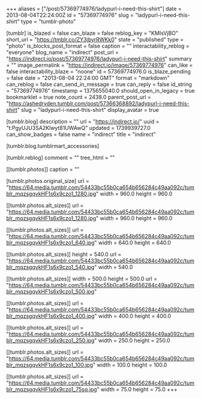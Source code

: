 +++
aliases = ["/post/57369774976/ladypurl-i-need-this-shirt"]
date = 2013-08-04T22:24:00Z
id = "57369774976"
slug = "ladypurl-i-need-this-shirt"
type = "tumblr-photo"

[tumblr]
is_blazed = false
can_blaze = false
reblog_key = "KMIsVjBO"
short_url = "https://tmblr.co/ZY3jbyrRWKk0"
state = "published"
type = "photo"
is_blocks_post_format = false
caption = ""
interactability_reblog = "everyone"
blog_name = "indirect"
post_url = "https://indirect.io/post/57369774976/ladypurl-i-need-this-shirt"
summary = ""
image_permalink = "https://indirect.io/image/57369774976"
can_like = false
interactability_blaze = "noone"
id = 57369774976.0
is_blaze_pending = false
date = "2013-08-04 22:24:00 GMT"
format = "markdown"
can_reblog = false
can_send_in_message = true
can_reply = false
id_string = "57369774976"
timestamp = 1375655040.0
should_open_in_legacy = true
bookmarklet = true
note_count = 2438.0
parent_post_url = "https://ashedryden.tumblr.com/post/57366368892/ladypurl-i-need-this-shirt"
slug = "ladypurl-i-need-this-shirt"
display_avatar = true

[tumblr.blog]
description = ""
url = "https://indirect.io/"
uuid = "t:PgyUJU3SA2Klwyt81UWAwQ"
updated = 1739939727.0
can_show_badges = false
name = "indirect"
title = "indirect"

[tumblr.blog.tumblrmart_accessories]

[tumblr.reblog]
comment = ""
tree_html = ""

[[tumblr.photos]]
caption = ""

[tumblr.photos.original_size]
url = "https://64.media.tumblr.com/54433bc55b0ca654b656284c49aa092c/tumblr_mqzsgqvkHF1s6x9czo1_1280.jpg"
width = 960.0
height = 960.0

[[tumblr.photos.alt_sizes]]
url = "https://64.media.tumblr.com/54433bc55b0ca654b656284c49aa092c/tumblr_mqzsgqvkHF1s6x9czo1_1280.jpg"
width = 960.0
height = 960.0

[[tumblr.photos.alt_sizes]]
url = "https://64.media.tumblr.com/54433bc55b0ca654b656284c49aa092c/tumblr_mqzsgqvkHF1s6x9czo1_640.jpg"
width = 640.0
height = 640.0

[[tumblr.photos.alt_sizes]]
height = 540.0
url = "https://64.media.tumblr.com/54433bc55b0ca654b656284c49aa092c/tumblr_mqzsgqvkHF1s6x9czo1_540.jpg"
width = 540.0

[[tumblr.photos.alt_sizes]]
width = 500.0
height = 500.0
url = "https://64.media.tumblr.com/54433bc55b0ca654b656284c49aa092c/tumblr_mqzsgqvkHF1s6x9czo1_500.jpg"

[[tumblr.photos.alt_sizes]]
url = "https://64.media.tumblr.com/54433bc55b0ca654b656284c49aa092c/tumblr_mqzsgqvkHF1s6x9czo1_400.jpg"
width = 400.0
height = 400.0

[[tumblr.photos.alt_sizes]]
url = "https://64.media.tumblr.com/54433bc55b0ca654b656284c49aa092c/tumblr_mqzsgqvkHF1s6x9czo1_250.jpg"
width = 250.0
height = 250.0

[[tumblr.photos.alt_sizes]]
url = "https://64.media.tumblr.com/54433bc55b0ca654b656284c49aa092c/tumblr_mqzsgqvkHF1s6x9czo1_100.jpg"
width = 100.0
height = 100.0

[[tumblr.photos.alt_sizes]]
url = "https://64.media.tumblr.com/54433bc55b0ca654b656284c49aa092c/tumblr_mqzsgqvkHF1s6x9czo1_75sq.jpg"
width = 75.0
height = 75.0
+++
